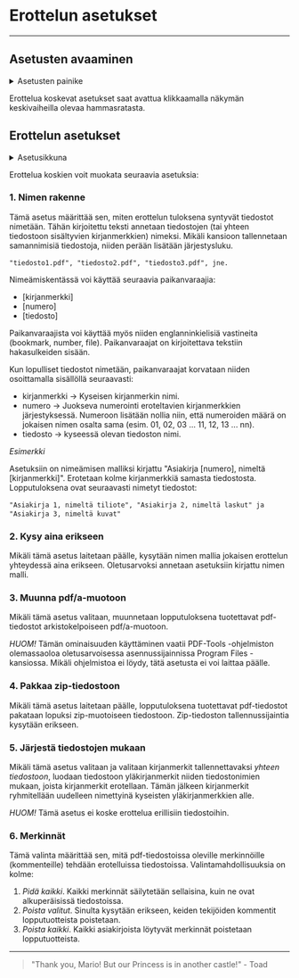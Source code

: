 # Erottelun asetukset

---

## Asetusten avaaminen

<details>
    <summary>Asetusten painike</summary>

![Erottelun asetusten avauspainike](../../images/extract_settings_button.png)

</details>

Erottelua koskevat asetukset saat avattua klikkaamalla näkymän keskivaiheilla olevaa hammasratasta.

## Erottelun asetukset

<details>
    <summary>Asetusikkuna</summary>

![Erottelun asetusten ikkuna](../../images/extract_settings_dialog.png)

</details>

Erottelua koskien voit muokata seuraavia asetuksia:

### 1. Nimen rakenne

Tämä asetus määrittää sen, miten erottelun tuloksena syntyvät tiedostot nimetään. Tähän kirjoitettu teksti annetaan tiedostojen (tai yhteen tiedostoon sisältyvien kirjanmerkkien) nimeksi. Mikäli kansioon tallennetaan samannimisiä tiedostoja, niiden perään lisätään järjestysluku.

```
"tiedosto1.pdf", "tiedosto2.pdf", "tiedosto3.pdf", jne.
```

Nimeämiskentässä voi käyttää seuraavia paikanvaraajia:

- \[kirjanmerkki\]
- \[numero\]
- \[tiedosto\]

Paikanvaraajista voi käyttää myös niiden englanninkielisiä vastineita (bookmark, number, file). Paikanvaraajat on kirjoitettava tekstiin hakasulkeiden sisään.

Kun lopulliset tiedostot nimetään, paikanvaraajat korvataan niiden osoittamalla sisällöllä seuraavasti:

- kirjanmerkki -> Kyseisen kirjanmerkin nimi.
- numero -> Juokseva numerointi eroteltavien kirjanmerkkien järjestyksessä. Numeroon lisätään nollia niin, että numeroiden määrä on jokaisen nimen osalta sama (esim. 01, 02, 03 ... 11, 12, 13 ... nn).
- tiedosto -> kyseessä olevan tiedoston nimi.

_Esimerkki_

Asetuksiin on nimeämisen malliksi kirjattu "Asiakirja \[numero\], nimeltä \[kirjanmerkki\]".
Erotetaan kolme kirjanmerkkiä samasta tiedostosta. Lopputuloksena ovat seuraavasti nimetyt tiedostot:

```
"Asiakirja 1, nimeltä tiliote", "Asiakirja 2, nimeltä laskut" ja "Asiakirja 3, nimeltä kuvat"
```

### 2. Kysy aina erikseen

Mikäli tämä asetus laitetaan päälle, kysytään nimen mallia jokaisen erottelun yhteydessä aina erikseen. Oletusarvoksi annetaan asetuksiin kirjattu nimen malli.

### 3. Muunna pdf/a-muotoon

Mikäli tämä asetus valitaan, muunnetaan lopputuloksena tuotettavat pdf-tiedostot arkistokelpoiseen pdf/a-muotoon.

_HUOM!_ Tämän ominaisuuden käyttäminen vaatii PDF-Tools -ohjelmiston olemassaoloa oletusarvoisessa asennussijainnissa Program Files -kansiossa. Mikäli ohjelmistoa ei löydy, tätä asetusta ei voi laittaa päälle.

### 4. Pakkaa zip-tiedostoon

Mikäli tämä asetus laitetaan päälle, lopputuloksena tuotettavat pdf-tiedostot pakataan lopuksi zip-muotoiseen tiedostoon. Zip-tiedoston tallennussijaintia kysytään erikseen.

### 5. Järjestä tiedostojen mukaan

Mikäli tämä asetus valitaan ja valitaan kirjanmerkit tallennettavaksi _yhteen tiedostoon_, luodaan tiedostoon yläkirjanmerkit niiden tiedostonimien mukaan, joista kirjanmerkit erotellaan. Tämän jälkeen kirjanmerkit ryhmitellään uudelleen nimettyinä kyseisten yläkirjanmerkkien alle.

_HUOM!_ Tämä asetus ei koske erottelua erillisiin tiedostoihin.

### 6. Merkinnät

Tämä valinta määrittää sen, mitä pdf-tiedostoissa oleville merkinnöille (kommenteille) tehdään erotelluissa tiedostoissa. Valintamahdollisuuksia on kolme:

1. _Pidä kaikki_. Kaikki merkinnät säilytetään sellaisina, kuin ne ovat alkuperäisissä tiedostoissa.
2. _Poista valitut_. Sinulta kysytään erikseen, keiden tekijöiden kommentit lopputuotteista poistetaan.
3. _Poista kaikki_. Kaikki asiakirjoista löytyvät merkinnät poistetaan lopputuotteista.

---

> "Thank you, Mario! But our Princess is in another castle!" - Toad
